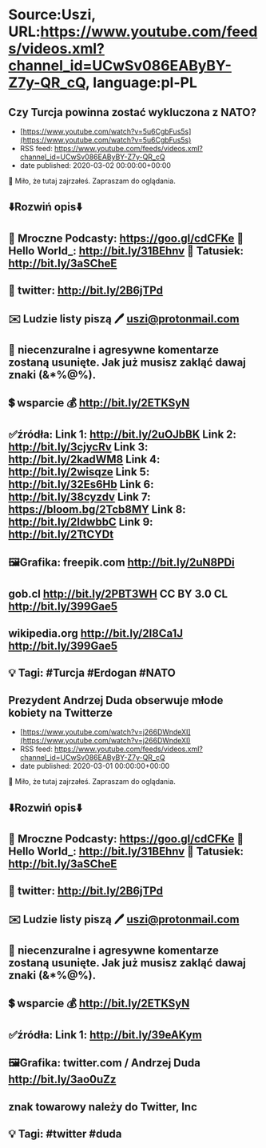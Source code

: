 # Source:Uszi, URL:https://www.youtube.com/feeds/videos.xml?channel_id=UCwSv086EAByBY-Z7y-QR_cQ, language:pl-PL

## Czy Turcja powinna zostać wykluczona z NATO?
 - [https://www.youtube.com/watch?v=5u6CgbFus5s](https://www.youtube.com/watch?v=5u6CgbFus5s)
 - RSS feed: https://www.youtube.com/feeds/videos.xml?channel_id=UCwSv086EAByBY-Z7y-QR_cQ
 - date published: 2020-03-02 00:00:00+00:00

🤪 Miło, że tutaj zajrzałeś.  Zapraszam do oglądania.

⬇️Rozwiń opis⬇️
-------------------------------------------------------------
👀 Mroczne Podcasty: https://goo.gl/cdCFKe
👀 Hello World_: http://bit.ly/31BEhnv
👀 Tatusiek: http://bit.ly/3aSCheE
-------------------------------------------------------------
👀 twitter: http://bit.ly/2B6jTPd
-------------------------------------------------------------
✉️ Ludzie listy piszą 
🖊️ uszi@protonmail.com
-------------------------------------------------------------
👺 niecenzuralne i agresywne komentarze zostaną usunięte.  Jak już musisz zakląć dawaj znaki (&*%@%).
-------------------------------------------------------------
💲 wsparcie
💰 http://bit.ly/2ETKSyN
-------------------------------------------------------------
✅źródła:
Link 1:                   http://bit.ly/2uOJbBK
Link 2:                   http://bit.ly/3cjycRv
Link 3:                   http://bit.ly/2kadWM8
Link 4:                   http://bit.ly/2wisqze
Link 5:                   http://bit.ly/32Es6Hb
Link 6:                   http://bit.ly/38cyzdv
Link 7:                   https://bloom.bg/2Tcb8MY
Link 8:                   http://bit.ly/2IdwbbC
Link 9:                   http://bit.ly/2TtCYDt
---------------------------------------------------------------
🖼Grafika: 
freepik.com
http://bit.ly/2uN8PDi
---
gob.cl
http://bit.ly/2PBT3WH
CC BY 3.0 CL
http://bit.ly/399Gae5
---
wikipedia.org
http://bit.ly/2I8Ca1J
http://bit.ly/399Gae5
-------------------------------------------------------------
💡 Tagi: #Turcja #Erdogan #NATO
-------------------------------------------------------------

## Prezydent Andrzej Duda obserwuje młode kobiety na Twitterze
 - [https://www.youtube.com/watch?v=j266DWndeXI](https://www.youtube.com/watch?v=j266DWndeXI)
 - RSS feed: https://www.youtube.com/feeds/videos.xml?channel_id=UCwSv086EAByBY-Z7y-QR_cQ
 - date published: 2020-03-01 00:00:00+00:00

🤪 Miło, że tutaj zajrzałeś.  Zapraszam do oglądania.

⬇️Rozwiń opis⬇️
-------------------------------------------------------------
👀 Mroczne Podcasty: https://goo.gl/cdCFKe
👀 Hello World_: http://bit.ly/31BEhnv
👀 Tatusiek: http://bit.ly/3aSCheE
-------------------------------------------------------------
👀 twitter: http://bit.ly/2B6jTPd
-------------------------------------------------------------
✉️ Ludzie listy piszą 
🖊️ uszi@protonmail.com
-------------------------------------------------------------
👺 niecenzuralne i agresywne komentarze zostaną usunięte.  Jak już musisz zakląć dawaj znaki (&*%@%).
-------------------------------------------------------------
💲 wsparcie
💰 http://bit.ly/2ETKSyN
-------------------------------------------------------------
✅źródła:
Link 1:                   http://bit.ly/39eAKym
---------------------------------------------------------------
🖼Grafika: 
twitter.com / Andrzej Duda
http://bit.ly/3ao0uZz
---
znak towarowy należy do Twitter, Inc
-------------------------------------------------------------
💡 Tagi: #twitter #duda
-------------------------------------------------------------

